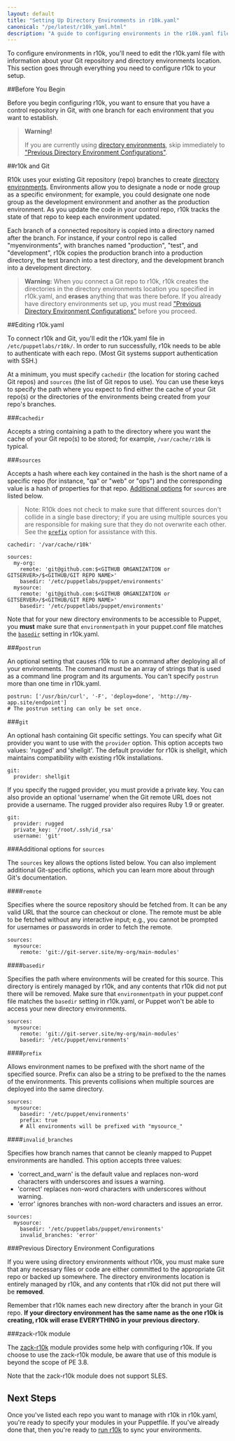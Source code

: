 ```yaml
---
layout: default
title: "Setting Up Directory Environments in r10k.yaml"
canonical: "/pe/latest/r10k_yaml.html"
description: "A guide to configuring environments in the r10k.yaml file, for r10k code management with Puppet."
---
```


[direnv]: /puppet/4.0/reference/environments.html
[direnv_setup]: /puppet/4.0/reference/environments_creating.html
[setup]: ./r10k_setup.html
[puppetfile]: ./r10k_puppetfile.html
[running]: ./r10k_run.html
[reference]: ./r10k_reference.html
[r10kindex]: ./r10k.md

To configure environments in r10k, you'll need to edit the r10k.yaml file with information about your Git repository and directory environments location. This section goes through everything you need to configure r10k to your setup. 

##Before You Begin

Before you begin configuring r10k, you want to ensure that you have a control repository in Git, with one branch for each environment that you want to establish. 

>**Warning!** 
>
>If you are currently using [directory environments][direnv], skip immediately to ["Previous Directory Environment Configurations"](#previous-directory-environment-configurations). 

##r10k and Git

R10k uses your existing Git repository (repo) branches to create [directory environments][direnv]. Environments allow you to designate a node or node group as a specific environment; for example, you could designate one node group as the development environment and another as the production environment. As you update the code in your control repo, r10k tracks the state of that repo to keep each environment updated.

Each branch of a connected repository is copied into a directory named after the branch. For instance, if your control repo is called "myenvironments", with branches named "production", "test", and "development", r10k copies the production branch into a production directory, the test branch into a test directory, and the development branch into a development directory.

>**Warning:** When you connect a Git repo to r10k, r10k creates the directories in the directory environments location you specified in r10k.yaml, and **erases** anything that was there before. If you already have directory environments set up, you must read ["Previous Directory Environment Configurations"](#previous-directory-environment-configurations) before you proceed.


##Editing r10k.yaml

To connect r10k and Git, you'll edit the r10k.yaml file in `/etc/puppetlabs/r10k/`. In order to run successfully, r10k needs to be able to authenticate with each repo. (Most Git systems support authentication with SSH.)

At a minimum, you must specify `cachedir` (the location for storing cached Git repos) and `sources` (the list of Git repos to use). You can use these keys to specify the path where you expect to find either the cache of your Git repo(s) or the directories of the environments being created from your repo's branches.

###`cachedir`

Accepts a string containing a path to the directory where you want the cache of your Git repo(s) to be stored; for example, `/var/cache/r10k` is typical.

###`sources`

Accepts a hash where each key contained in the hash is the short name of a specific repo (for instance, "qa" or "web" or "ops") and the corresponding value is a hash of properties for that repo. [Additional options](#additional-options-for-sources) for `sources` are listed below.

>Note: R10k does not check to make sure that different sources don't collide in a single base directory; if you are using multiple sources you are responsible for making sure that they do not overwrite each other. See the [`prefix`](#prefix) option for assistance with this.

~~~
cachedir: '/var/cache/r10k'

sources:
  my-org:
    remote: 'git@github.com:$<GITHUB ORGANIZATION or GITSERVER>/$<GITHUB/GIT REPO NAME>'
    basedir: '/etc/puppetlabs/puppet/environments'
  mysource:
    remote: 'git@github.com:$<GITHUB ORGANIZATION or GITSERVER>/$<GITHUB/GIT REPO NAME>'
    basedir: '/etc/puppetlabs/puppet/environments'
~~~

Note that for your new directory environments to be accessible to Puppet, you **must** make sure that `environmentpath` in your puppet.conf file matches the [`basedir`](#basedir) setting in r10k.yaml. 

###`postrun`

An optional setting that causes r10k to run a command after deploying all of your environments. The command must be an array of strings that is used as a command line program and its arguments. You can't specify `postrun` more than one time in r10k.yaml.

~~~
postrun: ['/usr/bin/curl', '-F', 'deploy=done', 'http://my-app.site/endpoint']
# The postrun setting can only be set once.
~~~

###`git`

An optional hash containing Git specific settings. You can specify what Git provider you want to use with the `provider` option. This option accepts two values: 'rugged' and 'shellgit'. The default provider for r10k is shellgit, which maintains compatibility with existing r10k installations.

~~~
git:
  provider: shellgit
~~~

If you specify the rugged provider, you must provide a private key. You can also provide an optional 'username' when the Git remote URL does not provide a username. The rugged provider also requires Ruby 1.9 or greater.

~~~
git:
  provider: rugged
  private_key: '/root/.ssh/id_rsa'
  username: 'git'
~~~


###Additional options for `sources`

The `sources` key allows the options listed below. You can also implement additional Git-specific options, which you can learn more about through Git's documentation.

####`remote`

Specifies where the source repository should be fetched from. It can be any valid URL that the source can checkout or clone. The remote must be able to be fetched without any interactive input; e.g., you cannot be prompted for usernames or passwords in order to fetch the remote.

~~~
sources:
  mysource:
    remote: 'git://git-server.site/my-org/main-modules'
~~~

####`basedir`

Specifies the path where environments will be created for this source. This directory is entirely managed by r10k, and any contents that r10k did not put there will be removed. Make sure that `environmentpath` in your puppet.conf file matches the `basedir` setting in r10k.yaml, or Puppet won't be able to access your new directory environments. 

~~~
sources:
  mysource:
    remote: 'git://git-server.site/my-org/main-modules'
    basedir: '/etc/puppet/environments'
~~~

####`prefix`

Allows environment names to be prefixed with the short name of the specified source. Prefix can also be a string to be prefixed to the the names of the environments. This prevents collisions when multiple sources are deployed into the same directory. 

~~~
sources:
  mysource:
    basedir: '/etc/puppet/environments'
    prefix: true
    # All environments will be prefixed with "mysource_"
~~~

####`invalid_branches`

Specifies how branch names that cannot be cleanly mapped to Puppet environments are handled. This option accepts three values:

* 'correct_and_warn' is the default value and replaces non-word characters with underscores and issues a warning.
* 'correct' replaces non-word characters with underscores without warning.
* 'error' ignores branches with non-word characters and issues an error.

~~~
sources:
  mysource:
    basedir: '/etc/puppetlabs/puppet/environments'
    invalid_branches: 'error'
~~~

###Previous Directory Environment Configurations

If you were using directory environments without r10k, you must make sure that any necessary files or code are either committed to the appropriate Git repo or backed up somewhere. The directory environments location is entirely managed by r10k, and any contents that r10k did not put there will be **removed**. 

Remember that r10k names each new directory after the branch in your Git repo. **If your directory environment has the same name as the one r10k is creating, r10k will erase EVERYTHING in your previous directory.**


###zack-r10k module

The [zack-r10k](https://forge.puppetlabs.com/zack/r10k) module provides some help with configuring r10k. If you choose to use the zack-r10k module, be aware that use of this module is beyond the scope of PE 3.8.

Note that the zack-r10k module does not support SLES.

## Next Steps

Once you've listed each repo you want to manage with r10k in r10k.yaml, you're ready to specify your modules in your Puppetfile. If you've already done that, then you're ready to [run r10k][running] to sync your environments.


